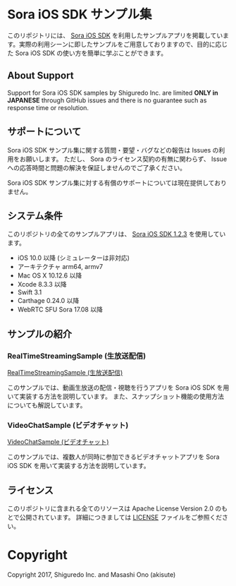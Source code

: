 # Sora iOS SDK サンプル集

このリポジトリには、 [Sora iOS SDK](https://github.com/shiguredo/sora-ios-sdk) を利用したサンプルアプリを掲載しています。実際の利用シーンに即したサンプルをご用意しておりますので、目的に応じた Sora iOS SDK の使い方を簡単に学ぶことができます。

## About Support

Support for Sora iOS SDK samples by Shiguredo Inc. are limited
**ONLY in JAPANESE** through GitHub issues and there is no guarantee such
as response time or resolution.

## サポートについて

Sora iOS SDK サンプル集に関する質問・要望・バグなどの報告は Issues の利用をお願いします。
ただし、 Sora のライセンス契約の有無に関わらず、 Issue への応答時間と問題の解決を保証しませんのでご了承ください。

Sora iOS SDK サンプル集に対する有償のサポートについては現在提供しておりません。

## システム条件

このリポジトリの全てのサンプルアプリは、 [Sora iOS SDK 1.2.3](https://github.com/shiguredo/sora-ios-sdk/releases/tag/1.2.3) を使用しています。

- iOS 10.0 以降 (シミュレーターは非対応)
- アーキテクチャ arm64, armv7
- Mac OS X 10.12.6 以降
- Xcode 8.3.3 以降
- Swift 3.1
- Carthage 0.24.0 以降
- WebRTC SFU Sora 17.08 以降

## サンプルの紹介

### RealTimeStreamingSample (生放送配信)

[RealTimeStreamingSample (生放送配信)](https://github.com/shiguredo/sora-ios-sdk-samples/tree/master/RealTimeStreamingSample)

このサンプルでは、動画生放送の配信・視聴を行うアプリを Sora iOS SDK を用いて実装する方法を説明しています。
また、スナップショット機能の使用方法についても解説しています。

### VideoChatSample (ビデオチャット)

[VideoChatSample (ビデオチャット)](https://github.com/shiguredo/sora-ios-sdk-samples/tree/master/VideoChatSample)

このサンプルでは、複数人が同時に参加できるビデオチャットアプリを Sora iOS SDK を用いて実装する方法を説明しています。

## ライセンス

このリポジトリに含まれる全てのリソースは Apache License Version 2.0 のもとで公開されています。
詳細につきましては [LICENSE](https://github.com/shiguredo/sora-ios-sdk-samples/tree/master/LICENSE) ファイルをご参照ください。

# Copyright

Copyright 2017, Shiguredo Inc. and Masashi Ono (akisute)
